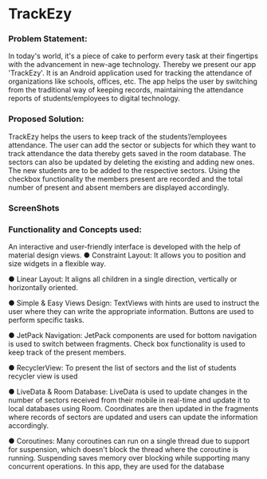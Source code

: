 # TrackEzy
### Problem Statement:

In today's world, it's a piece of cake to perform every task at their fingertips
with the advancement in new-age technology.
Thereby we present our app 'TrackEzy'. It is an Android application used for
tracking the attendance of organizations like schools, offices, etc. The app
helps the user by switching from the traditional way of keeping records,
maintaining the attendance reports of students/employees to digital
technology.

### Proposed Solution:
TrackEzy helps the users to keep track of the students’/employees attendance.
The user can add the sector or subjects for which they want to track
attendance the data thereby gets saved in the room database. The sectors can
also be updated by deleting the existing and adding new ones. The new
students are to be added to the respective sectors. Using the checkbox
functionality the members present are recorded and the total number of
present and absent members are displayed accordingly.

### ScreenShots

### Functionality and Concepts used:
An interactive and user-friendly interface is developed with the help of material
design views.
 ● Constraint Layout: It allows you to position and size widgets in a flexible way.

 ● Linear Layout: It aligns all children in a single direction, vertically or
horizontally oriented.

 ● Simple & Easy Views Design: TextViews with hints are used to instruct the
user where they can write the appropriate information. Buttons are used to
perform specific tasks.

 ● JetPack Navigation: JetPack components are used for bottom navigation is
used to switch between fragments. Check box functionality is used to keep track
of the present members.

 ● RecyclerView: To present the list of sectors and the list of students recycler
view is used

 ● LiveData & Room Database: LiveData is used to update changes in the
number of sectors received from their mobile in real-time and update it to local
databases using Room. Coordinates are then updated in the fragments where
records of sectors are updated and users can update the information accordingly.

 ● Coroutines: Many coroutines can run on a single thread due to support for
suspension, which doesn't block the thread where the coroutine is running.
Suspending saves memory over blocking while supporting many concurrent
operations. In this app, they are used for the database

